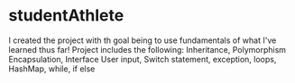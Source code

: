 # studentAthlete
I created the project with th goal being to use fundamentals of what I've learned thus far! 
Project includes the following: Inheritance, Polymorphism  Encapsulation, Interface User input, Switch statement, exception, loops,  HashMap, while, if else
